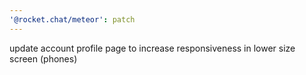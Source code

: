 ```yaml
---
'@rocket.chat/meteor': patch
---
```


update account profile page to increase responsiveness in lower size screen (phones)
